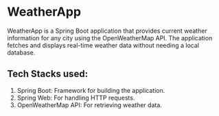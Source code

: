 # WeatherApp
WeatherApp is a Spring Boot application that provides current weather information for any city using the OpenWeatherMap API. The application fetches and displays real-time weather data without needing a local database.

## Tech Stacks used:
1. Spring Boot: Framework for building the application.
2. Spring Web: For handling HTTP requests.
3. OpenWeatherMap API: For retrieving weather data.
